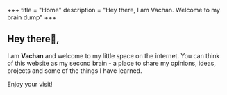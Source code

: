 +++
title = "Home"
description = "Hey there, I am Vachan. Welcome to my brain dump"
+++
## Hey there👋️,
I am **Vachan** and welcome to my little space on the internet. You can  think of this website as my second brain - a place to share my opinions, ideas, projects and some of the things I have learned.

Enjoy your visit!